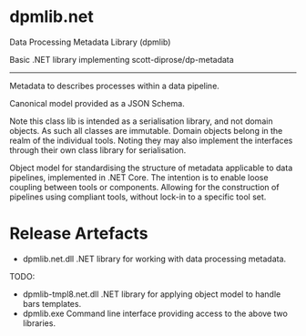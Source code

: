 # dpmlib.net

Data Processing Metadata Library (dpmlib)

Basic .NET library implementing scott-diprose/dp-metadata

---

Metadata to describes processes within a data pipeline.

Canonical model provided as a JSON Schema.

Note this class lib is intended as a serialisation library, and not domain objects. As such all classes are immutable. Domain objects belong in the realm of the individual tools. Noting they may also implement the interfaces through their own class library for serialisation.

Object model for standardising the structure of metadata applicable to data pipelines, implemented in .NET Core.
The intention is to enable loose coupling between tools or components. Allowing for the construction of pipelines using compliant tools, without lock-in to a specific tool set.

# Release Artefacts

- dpmlib.net.dll
  .NET library for working with data processing metadata.
  
TODO:
- dpmlib-tmpl8.net.dll
  .NET library for applying object model to handle bars templates.
- dpmlib.exe
  Command line interface providing access to the above two libraries.
